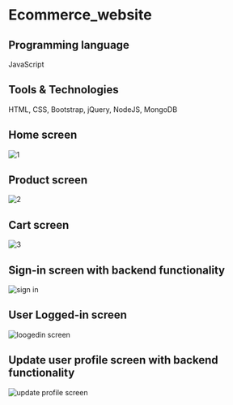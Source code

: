 # Ecommerce_website

## Programming language
JavaScript

## Tools & Technologies
HTML, CSS, Bootstrap, jQuery, NodeJS, MongoDB



## Home screen
![1](https://user-images.githubusercontent.com/79206625/125509846-d49f8dc4-79e9-4b7a-a868-3193677bc39b.PNG)

## Product screen
![2](https://user-images.githubusercontent.com/79206625/125510390-2869c6be-d08a-464a-ae3b-db4122f4cbef.PNG)

## Cart screen
![3](https://user-images.githubusercontent.com/79206625/125512285-1fb5ebdd-ebab-428a-b854-52716dcc2bdd.PNG)


## Sign-in screen with backend functionality
![sign in](https://user-images.githubusercontent.com/79206625/125511083-38bfa045-cc3a-416c-8193-3d88657f56fa.PNG)

## User Logged-in screen
![loogedin screen](https://user-images.githubusercontent.com/79206625/125511135-295d026a-f072-4212-a82a-e78121cdccd4.PNG)

## Update user profile screen with backend functionality
![update profile screen](https://user-images.githubusercontent.com/79206625/125511267-667d97e9-dcff-407c-9144-9f311f0617ea.PNG)



